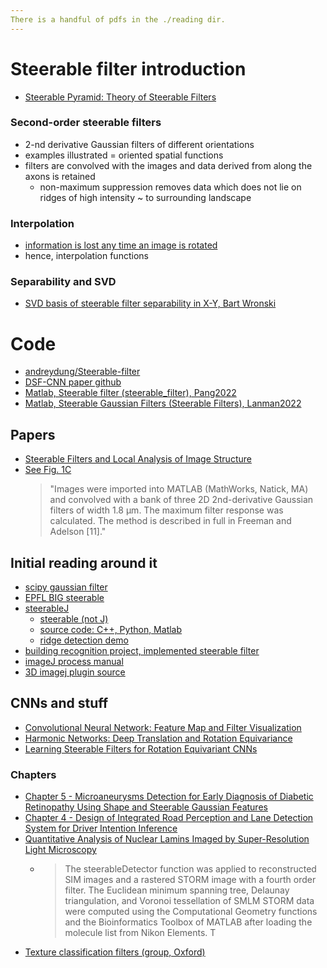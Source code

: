 ```yaml
--- 
There is a handful of pdfs in the ./reading dir. 
--- 
```


# Steerable filter introduction

- [Steerable Pyramid: Theory of Steerable Filters](https://rafat.github.io/sites/wavebook/advanced/steer.html)

### Second-order steerable filters

- 2-nd derivative Gaussian filters of different orientations
- examples illustrated = oriented spatial functions 
- filters are convolved with the images and data derived from along the axons is retained 
    - non-maximum suppression removes data which does not lie on ridges of high intensity ~ to surrounding landscape 

### Interpolation 

- [information is lost any time an image is rotated](https://www.cambridgeincolour.com/tutorials/image-interpolation.htm)
- hence, interpolation functions

### Separability and SVD
- [SVD basis of steerable filter separability in X-Y, Bart Wronski](https://bartwronski.com/2020/02/03/separate-your-filters-svd-and-low-rank-approximation-of-image-filters/)

# Code 

- [andreydung/Steerable-filter](https://github.com/andreydung/Steerable-filter/blob/master/perceptual/filterbank.py)
- [DSF-CNN paper github](https://github.com/simongraham/dsf-cnn)
- [Matlab, Steerable filter (steerable_filter), Pang2022](https://uk.mathworks.com/matlabcentral/fileexchange/44956-steerable-filter)
- [Matlab, Steerable Gaussian Filters (Steerable Filters), Lanman2022](https://uk.mathworks.com/matlabcentral/fileexchange/9645-steerable-gaussian-filters)


## Papers 

- [Steerable Filters and Local Analysis of Image Structure](https://apps.dtic.mil/sti/pdfs/ADA605046.pdf)
- [See Fig. 1C](https://www.ncbi.nlm.nih.gov/pmc/articles/PMC3579723/)
    > "Images were imported into MATLAB (MathWorks, Natick, MA) and convolved with a bank of three 2D 2nd-derivative Gaussian filters of width 1.8 μm. The maximum filter response was calculated. The method is described in full in Freeman and Adelson [11]."

## Initial reading around it 

- [scipy gaussian filter](https://docs.scipy.org/doc/scipy/reference/generated/scipy.signal.convolve2d.html)
- [EPFL BIG steerable](http://bigwww.epfl.ch/demo/steerable/download.html)
- [steerableJ](https://biii.eu/steerablej)
    - [steerable (not J)](image.pngimage.pnghttp://bigwww.epfl.ch/demo/steerable/)
    - [source code: C++, Python, Matlab](https://github.com/francois-a/steerable/blob/master/src/steerableDetector.h)
    - [ridge detection demo](http://bigwww.epfl.ch/demo/steerable/ridge.html)
- [building recognition project, implemented steerable filter](https://github.com/mitchdull/sfbr)
- [imageJ process manual](https://imagej.nih.gov/ij/docs/guide/146-29.html)
- [3D imagej plugin source](https://github.com/pam66/steerable3D/blob/master/src/main/java/eu/marbilab/imagej/Steerable3D_.java)


## CNNs and stuff

- [Convolutional Neural Network: Feature Map and Filter Visualization](https://towardsdatascience.com/convolutional-neural-network-feature-map-and-filter-visualization-f75012a5a49c)
- [Harmonic Networks: Deep Translation and Rotation Equivariance](https://arxiv.org/abs/1612.04642)
- [Learning Steerable Filters for Rotation Equivariant CNNs](https://openaccess.thecvf.com/content_cvpr_2018/papers/Weiler_Learning_Steerable_Filters_CVPR_2018_paper.pdf)



### Chapters 

- [Chapter 5 - Microaneurysms Detection for Early Diagnosis of Diabetic Retinopathy Using Shape and Steerable Gaussian Features](https://www.sciencedirect.com/science/article/pii/B9780128169483000052)
- [Chapter 4 - Design of Integrated Road Perception and Lane Detection System for Driver Intention Inference](https://www.sciencedirect.com/science/article/pii/B978012819113200004X)
- [Quantitative Analysis of Nuclear Lamins Imaged by Super-Resolution Light Microscopy](https://www.ncbi.nlm.nih.gov/pmc/articles/PMC6524165/)
    - > The steerableDetector function was applied to reconstructed SIM images and a rastered STORM image with a fourth order filter. The Euclidean minimum spanning tree, Delaunay triangulation, and Voronoi tessellation of SMLM STORM data were computed using the Computational Geometry functions and the Bioinformatics Toolbox of MATLAB after loading the molecule list from Nikon Elements. T
- [Texture classification filters (group, Oxford)](https://www.robots.ox.ac.uk/~vgg/research/texclass/filters.html)


